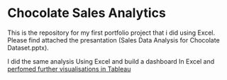 # Chocolate Sales Analytics
This is the repository for my first portfolio project that i did using Excel.
Please find attached the presantation (Sales Data Analysis for Chocolate Dataset.pptx).

I did the same analysis Using Excel and build a dashboard In Excel and [perfomed further visualisations  in Tableau](https://public.tableau.com/app/profile/clayton1773/viz/SalesDataAnalysis_16643711511350/SalesDataAnalysis?publish=yes)




